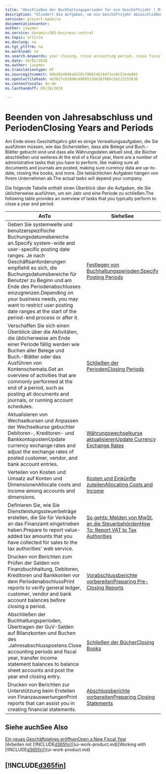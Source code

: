 ```yaml
---
title: "Abschließen der Buchhaltungsperioden für ein Geschäftsjahr | Microsoft Docs"
description: "Gliedert die Aufgaben, um ein Geschäftsjahr abzuschließen oder Buchhaltungsperiode, beispielsweise der Belege und die Buch.-Blätter sind vergewissernd gebucht überprüfend und Bankguthaben."
services: project-madeira
documentationcenter: 
author: jswymer
ms.service: dynamics365-business-central
ms.topic: article
ms.devlang: na
ms.tgt_pltfrm: na
ms.workload: na
ms.search.keywords: year closing, close accounting period, close fiscal year, bank account detailed trial balance
ms.date: 10/01/2018
ms.author: jswymer
ms.translationtype: HT
ms.sourcegitcommit: 9dbd92409ba02281f008246194f3ce0c53e4e001
ms.openlocfilehash: e6361fc61808c6009533d63bf68bc5b221255636
ms.contentlocale: de-de
ms.lasthandoff: 09/28/2018

---
```

# <a name="closing-years-and-periods"></a><span data-ttu-id="c506d-103">Beenden von Jahresabschluss und Perioden</span><span class="sxs-lookup"><span data-stu-id="c506d-103">Closing Years and Periods</span></span>
<span data-ttu-id="c506d-104">Am Ende eines Geschäftsjahrs gibt es einige Verwaltungsaufgaben, die Sie ausführen müssen, wie das Sicherstellen, dass alle Belege und Buch.-Blätter gebucht sind und dass alle Währungsdaten aktuell sind, die Bücher abschließen und weiteres.</span><span class="sxs-lookup"><span data-stu-id="c506d-104">At the end of a fiscal year, there are a number of administrative tasks that you have to perform, like making sure all documents and journals are posted, making sure currency data are up-to-date, closing the books, and more.</span></span> <span data-ttu-id="c506d-105">Die tatsächlichen Aufgaben hängen von Ihrem Unternehmen ab.</span><span class="sxs-lookup"><span data-stu-id="c506d-105">The actual tasks will depend your company.</span></span>

<span data-ttu-id="c506d-106">Die folgende Tabelle enthält einen Überblick über die Aufgaben, die Sie üblicherweise ausführen, um ein Jahr und eine Periode zu schließen.</span><span class="sxs-lookup"><span data-stu-id="c506d-106">The following table provides an overview of tasks that you typically perform to close a year and period.</span></span>

| <span data-ttu-id="c506d-107">An</span><span class="sxs-lookup"><span data-stu-id="c506d-107">To</span></span> | <span data-ttu-id="c506d-108">Siehe</span><span class="sxs-lookup"><span data-stu-id="c506d-108">See</span></span> |
| --- | --- |
| <span data-ttu-id="c506d-109">Geben Sie systemweite und benutzerspezifische Buchungsdatumsbereiche an.</span><span class="sxs-lookup"><span data-stu-id="c506d-109">Specify system-wide and user-specific posting date ranges.</span></span> <span data-ttu-id="c506d-110">Je nach Geschäftsanforderungen empfiehlt es sich, die Buchungsdatumsbereiche für Benutzer zu Beginn und am Ende des Periodenabschlusses einzugrenzen.</span><span class="sxs-lookup"><span data-stu-id="c506d-110">Depending on your business needs, you may want to restrict user posting date ranges at the start of the period-end process or after it.</span></span> |[<span data-ttu-id="c506d-111">Festlegen von Buchhaltungsperioden:</span><span class="sxs-lookup"><span data-stu-id="c506d-111">Specify Posting Periods</span></span>](finance-how-specify-posting-periods.md) |
| <span data-ttu-id="c506d-112">Verschaffen Sie sich einen Überblick über die Aktivitäten, die üblicherweise am Ende einer Periode fällig werden wie Buchen aller Belege und Buch.-Blätter oder das Ausführen von Kontenschemata.</span><span class="sxs-lookup"><span data-stu-id="c506d-112">Get an overview of activities that are commonly performed at the end of a period, such as posting all documents and journals, or running account schedules.</span></span> |[<span data-ttu-id="c506d-113">Schließen der Perioden</span><span class="sxs-lookup"><span data-stu-id="c506d-113">Closing Periods</span></span>](year-how-complete-period-end-processes.md) |
| <span data-ttu-id="c506d-114">Aktualisieren von Wechselkursen und Anpassen der Wechselkurse gebuchter Debitoren-, Kreditoren- und Bankkontoposten</span><span class="sxs-lookup"><span data-stu-id="c506d-114">Update currency exchange rates and adjust the exchange rates of posted customer, vendor, and bank account entries.</span></span> |[<span data-ttu-id="c506d-115">Währungswechselkurse aktualisieren</span><span class="sxs-lookup"><span data-stu-id="c506d-115">Update Currency Exchange Rates</span></span>](finance-how-update-currencies.md) |
| <span data-ttu-id="c506d-116">Verteilen von Kosten und Umsatz auf Konten und Dimensionen</span><span class="sxs-lookup"><span data-stu-id="c506d-116">Allocate costs and income among accounts and dimensions.</span></span> |[<span data-ttu-id="c506d-117">Kosten und Einkünfte zuteilen</span><span class="sxs-lookup"><span data-stu-id="c506d-117">Allocating Costs and Income</span></span>](year-allocate-costs-income.md) |
| <span data-ttu-id="c506d-118">Definieren Sie, wie Sie Dienstleistungssteuerbeträge erstellen, die Sie für Verkäufe an das Finanzamt eingetrieben haben.</span><span class="sxs-lookup"><span data-stu-id="c506d-118">Prepare to report value-added tax amounts that you have collected for sales to the tax authorities' web service.</span></span> |[<span data-ttu-id="c506d-119">So gehts: Melden von MwSt. an die Steuerbehörden</span><span class="sxs-lookup"><span data-stu-id="c506d-119">How To: Report VAT to Tax Authorities</span></span>](finance-how-report-vat.md)|
| <span data-ttu-id="c506d-120">Drucken von Berichten zum Prüfen der Salden von Finanzbuchhaltung, Debitoren, Kreditoren und Bankkonten vor dem Periodenabschluss</span><span class="sxs-lookup"><span data-stu-id="c506d-120">Print reports to verify general ledger, customer, vendor and bank account balances before closing a period.</span></span> |[<span data-ttu-id="c506d-121">Vorabschlussberichte vorbereiten</span><span class="sxs-lookup"><span data-stu-id="c506d-121">Preparing Pre-Closing Reports</span></span>](year-prepare-preclose-reports.md) |
| <span data-ttu-id="c506d-122">Abschließen der Buchhaltungsperioden, Übertragen der GuV-Salden auf Bilanzkonten und Buchen des .Jahresabschlusspostens.</span><span class="sxs-lookup"><span data-stu-id="c506d-122">Close accounting periods and fiscal year, transfer income statement balances to balance sheet accounts and post the year end closing entry.</span></span> |[<span data-ttu-id="c506d-123">Schließen der Bücher</span><span class="sxs-lookup"><span data-stu-id="c506d-123">Closing Books</span></span>](year-close-books.md) |
| <span data-ttu-id="c506d-124">Drucken von Berichten zur Unterstützung beim Erstellen von Finanzauswertungen</span><span class="sxs-lookup"><span data-stu-id="c506d-124">Print reports that can assist you in creating financial statements.</span></span> |[<span data-ttu-id="c506d-125">Abschlussberichte vorbereiten</span><span class="sxs-lookup"><span data-stu-id="c506d-125">Preparing Closing Statements</span></span>](year-prepare-close-statement.md) |

## <a name="see-also"></a><span data-ttu-id="c506d-126">Siehe auch</span><span class="sxs-lookup"><span data-stu-id="c506d-126">See Also</span></span>
[<span data-ttu-id="c506d-127">Ein neues Geschäftsjahres eröffnen</span><span class="sxs-lookup"><span data-stu-id="c506d-127">Open a New Fiscal Year</span></span>](finance-how-open-new-fiscal-year.md)  
<span data-ttu-id="c506d-128">[Arbeiten mit [!INCLUDE[d365fin](includes/d365fin_md.md)]](ui-work-product.md)</span><span class="sxs-lookup"><span data-stu-id="c506d-128">[Working with [!INCLUDE[d365fin](includes/d365fin_md.md)]](ui-work-product.md)</span></span>

## [!INCLUDE[d365fin](includes/free_trial_md.md)]  
 


